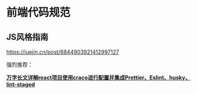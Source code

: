 # 前端代码规范

## JS风格指南

https://juejin.cn/post/6844903921412997127

强烈推荐：

[**万字长文详解react项目使用craco进行配置并集成Prettier、Eslint、husky、lint-staged**](https://juejin.cn/post/7191855455596412987)